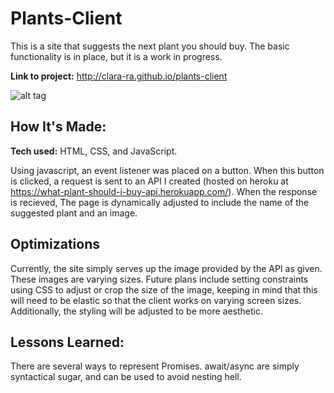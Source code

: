 # Plants-Client
This is a site that suggests the next plant you should buy. The basic functionality is in place, but it is a work in progress.

**Link to project:** http://clara-ra.github.io/plants-client

![alt tag](https://images.unsplash.com/photo-1592150621744-aca64f48394a?ixlib=rb-1.2.1&ixid=MnwxMjA3fDB8MHxwaG90by1wYWdlfHx8fGVufDB8fHx8&auto=format&fit=crop&w=1191&q=80)

## How It's Made:

**Tech used:** HTML, CSS, and JavaScript.

Using javascript, an event listener was placed on a button. When this button is clicked, a request is sent to an API I created (hosted on heroku at https://what-plant-should-i-buy-api.herokuapp.com/). When the response is recieved, The page is dynamically adjusted to include the name of the suggested plant and an image. 


## Optimizations
Currently, the site simply serves up the image provided by the API as given. These images are varying sizes. Future plans include setting constraints using CSS to adjust or crop the size of the image, keeping in mind that this will need to be elastic so that the client works on varying screen sizes.
Additionally, the styling will be adjusted to be more aesthetic.


## Lessons Learned:

There are several ways to represent Promises. await/async are simply syntactical sugar, and can be used to avoid nesting hell.
